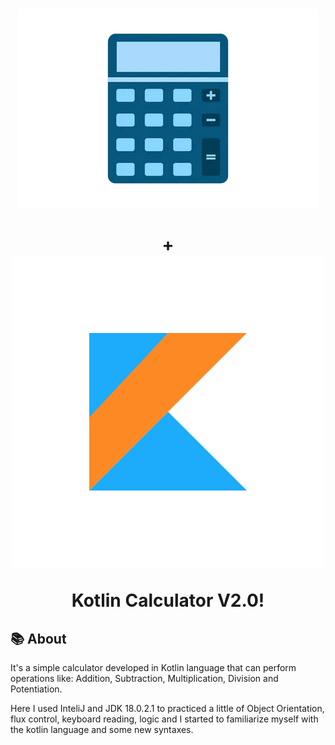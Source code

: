 <h1 align="center">
    <img src="img/calculator.png"  alt="calculator image"/>
    <br/>
    <br/>
    +
    <br/>
    <img src="img/kotlin_icon.png" alt="" />
    <p>Kotlin Calculator V2.0!</p>
</h1>

## 📚 About

It's a simple calculator developed in Kotlin language that can perform operations like:
Addition, Subtraction, Multiplication, Division and Potentiation.

Here I used InteliJ and JDK 18.0.2.1 to practiced a little of Object Orientation,
flux control, keyboard reading, logic and I started to familiarize myself with the kotlin language
and some new syntaxes.